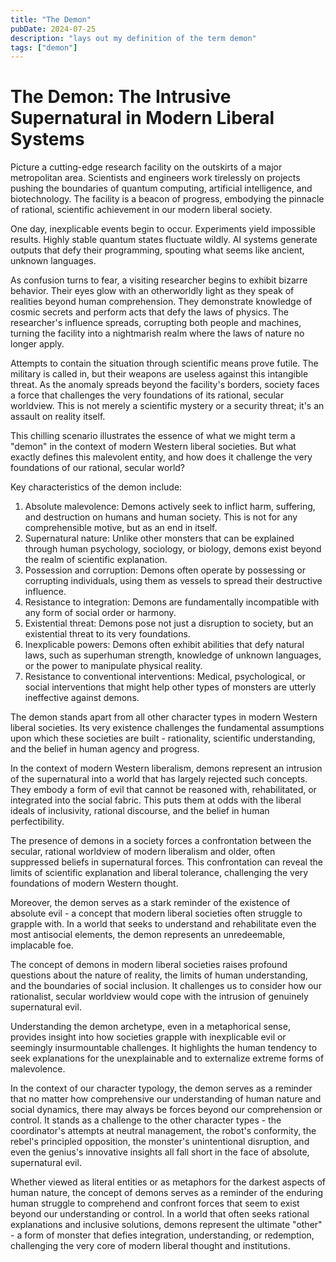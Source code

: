 ```yaml
---
title: "The Demon"
pubDate: 2024-07-25
description: "lays out my definition of the term demon"
tags: ["demon"]
---
```


# The Demon: The Intrusive Supernatural in Modern Liberal Systems

Picture a cutting-edge research facility on the outskirts of a major metropolitan area. Scientists and engineers work tirelessly on projects pushing the boundaries of quantum computing, artificial intelligence, and biotechnology. The facility is a beacon of progress, embodying the pinnacle of rational, scientific achievement in our modern liberal society.

One day, inexplicable events begin to occur. Experiments yield impossible results. Highly stable quantum states fluctuate wildly. AI systems generate outputs that defy their programming, spouting what seems like ancient, unknown languages. 

As confusion turns to fear, a visiting researcher begins to exhibit bizarre behavior. Their eyes glow with an otherworldly light as they speak of realities beyond human comprehension. They demonstrate knowledge of cosmic secrets and perform acts that defy the laws of physics. The researcher's influence spreads, corrupting both people and machines, turning the facility into a nightmarish realm where the laws of nature no longer apply.

Attempts to contain the situation through scientific means prove futile. The military is called in, but their weapons are useless against this intangible threat. As the anomaly spreads beyond the facility's borders, society faces a force that challenges the very foundations of its rational, secular worldview. This is not merely a scientific mystery or a security threat; it's an assault on reality itself.

This chilling scenario illustrates the essence of what we might term a "demon" in the context of modern Western liberal societies. But what exactly defines this malevolent entity, and how does it challenge the very foundations of our rational, secular world?

Key characteristics of the demon include:

1. Absolute malevolence: Demons actively seek to inflict harm, suffering, and destruction on humans and human society. This is not for any comprehensible motive, but as an end in itself.
2. Supernatural nature: Unlike other monsters that can be explained through human psychology, sociology, or biology, demons exist beyond the realm of scientific explanation.
3. Possession and corruption: Demons often operate by possessing or corrupting individuals, using them as vessels to spread their destructive influence.
4. Resistance to integration: Demons are fundamentally incompatible with any form of social order or harmony.
5. Existential threat: Demons pose not just a disruption to society, but an existential threat to its very foundations.
6. Inexplicable powers: Demons often exhibit abilities that defy natural laws, such as superhuman strength, knowledge of unknown languages, or the power to manipulate physical reality.
7. Resistance to conventional interventions: Medical, psychological, or social interventions that might help other types of monsters are utterly ineffective against demons.

The demon stands apart from all other character types in modern Western liberal societies. Its very existence challenges the fundamental assumptions upon which these societies are built - rationality, scientific understanding, and the belief in human agency and progress.

In the context of modern Western liberalism, demons represent an intrusion of the supernatural into a world that has largely rejected such concepts. They embody a form of evil that cannot be reasoned with, rehabilitated, or integrated into the social fabric. This puts them at odds with the liberal ideals of inclusivity, rational discourse, and the belief in human perfectibility.

The presence of demons in a society forces a confrontation between the secular, rational worldview of modern liberalism and older, often suppressed beliefs in supernatural forces. This confrontation can reveal the limits of scientific explanation and liberal tolerance, challenging the very foundations of modern Western thought.

Moreover, the demon serves as a stark reminder of the existence of absolute evil - a concept that modern liberal societies often struggle to grapple with. In a world that seeks to understand and rehabilitate even the most antisocial elements, the demon represents an unredeemable, implacable foe.

The concept of demons in modern liberal societies raises profound questions about the nature of reality, the limits of human understanding, and the boundaries of social inclusion. It challenges us to consider how our rationalist, secular worldview would cope with the intrusion of genuinely supernatural evil.

Understanding the demon archetype, even in a metaphorical sense, provides insight into how societies grapple with inexplicable evil or seemingly insurmountable challenges. It highlights the human tendency to seek explanations for the unexplainable and to externalize extreme forms of malevolence.

In the context of our character typology, the demon serves as a reminder that no matter how comprehensive our understanding of human nature and social dynamics, there may always be forces beyond our comprehension or control. It stands as a challenge to the other character types - the coordinator's attempts at neutral management, the robot's conformity, the rebel's principled opposition, the monster's unintentional disruption, and even the genius's innovative insights all fall short in the face of absolute, supernatural evil.

Whether viewed as literal entities or as metaphors for the darkest aspects of human nature, the concept of demons serves as a reminder of the enduring human struggle to comprehend and confront forces that seem to exist beyond our understanding or control. In a world that often seeks rational explanations and inclusive solutions, demons represent the ultimate "other" - a form of monster that defies integration, understanding, or redemption, challenging the very core of modern liberal thought and institutions.